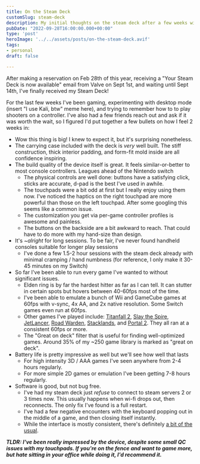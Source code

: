 ```yaml
---
title: On the Steam Deck
customSlug: steam-deck
description: My initial thoughts on the steam deck after a few weeks with it
pubDate: "2022-09-28T16:00:00.000+00:00"
type: 'post'
heroImage: '../../assets/posts/on-the-steam-deck.avif'
tags:
- personal
draft: false

---
```

After making a reservation on Feb 28th of this year, receiving a "Your Steam Deck is now available" email from Valve on Sept 1st, and waiting until Sept 14th, I've finally received my Steam Deck!

For the last few weeks I've been gaming, experimenting with desktop mode (insert "I use Kali, btw" meme here), and trying to remember how to to play shooters on a controller. I've also had a few friends reach out and ask if it was worth the wait, so I figured I'd put together a few bullets on how I feel 2 weeks in:

* Wow this thing is big! I knew to expect it, but it's surprising nonetheless.
* The carrying case included with the deck is _very_ well built. The stiff construction, thick interior padding, and form-fit mold inside are all confidence inspiring.
* The build quality of the device itself is great. It feels similar-or-better to most console controllers. Leagues ahead of the Nintendo switch
  * The physical controls are well done: buttons have a satisfying click, sticks are accurate, d-pad is the best I've used in awhile.
  * The touchpads were a bit odd at first but I really enjoy using them now. I've noticed the haptics on the right touchpad are more powerful than those on the left touchpad. After some googling this seems like a common issue.
  * The customization you get via per-game controller profiles is awesome and painless.
  * The buttons on the backside are a bit awkward to reach. That could have to do more with my hand-size than design.
* It's _\~alright_ for long sessions. To be fair, I've never found handheld consoles suitable for longer play sessions
  * I've done a few 1.5-2 hour sessions with the steam deck already with minimal cramping / hand numbness (for reference, I only make it 30-45 minutes on my Switch)
* So far I've been able to run every game I've wanted to without significant issues.
  * Elden ring is by far the hardest hitter as far as I can tell. It can stutter in certain spots but hovers between 40-60fps most of the time.
  * I've been able to emulate a bunch of Wii and GameCube games at 60fps with v-sync, 4x AA, and 2x native resolution. Some Switch games even run at 60fps.
  * Other games I've played include: [Titanfall 2](https://store.steampowered.com/app/1237970/Titanfall_2/), [Slay the Spire](https://store.steampowered.com/app/646570/Slay_the_Spire/), [JetLancer](https://store.steampowered.com/app/913060/Jet_Lancer/), [Road Warden](https://store.steampowered.com/app/1155970/Roadwarden/), [Stacklands](https://store.steampowered.com/app/1948280/Stacklands/), and [Portal 2](https://store.steampowered.com/app/620/Portal_2/). They all ran at a consistent 60fps or more.
  * The "Great on deck" filter that is useful for finding well-optimized games. Around 35% of my \~250 game library is marked as "great on deck".
* Battery life is pretty impressive as well but we'll see how well that lasts
  * For high intensity 3D / AAA games I've seen anywhere from 2-4 hours regularly.
  * For more simple 2D games or emulation I've been getting 7-8 hours regularly.
* Software is good, but not bug free.
  * I've had my steam deck just _refuse_ to connect to steam servers 2 or 3 times now. This usually happens when wi-fi drops out, then reconnects. The only fix I've found is a full restart.
  * I've had a few negative encounters with the keyboard popping out in the middle of a game, and then closing itself instantly.
  * While the interface is mostly consistent, there's definitely [a bit of the usual](https://www.reddit.com/r/Steam/comments/tisoop/the_amazing_consistency_of_steams_ui/).

**_TLDR: I've been really impressed by the device, despite some small QC issues with my touchpads. If you're on the fence and want to game more, but hate sitting in your office while doing it, I'd recommend it._**